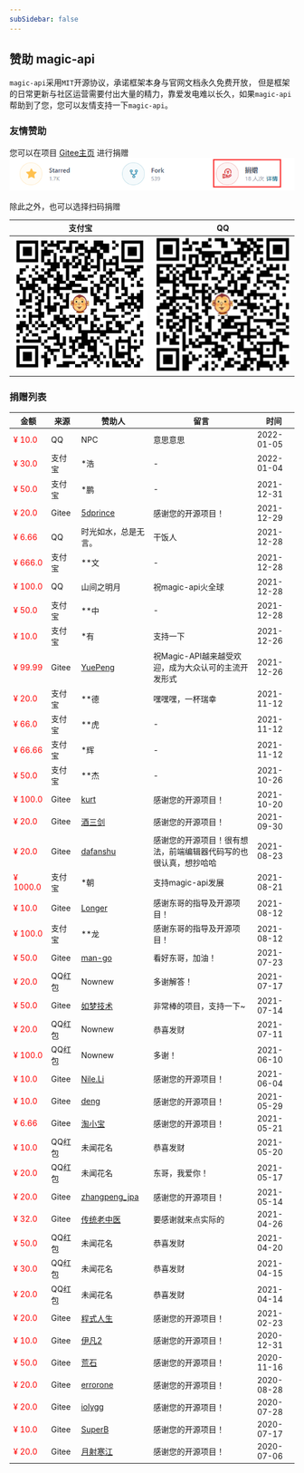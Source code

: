 ```yaml
---
subSidebar: false
---
```

## 赞助 magic-api

`magic-api`采用`MIT`开源协议，承诺框架本身与官网文档永久免费开放， 但是框架的日常更新与社区运营需要付出大量的精力，靠爱发电难以长久，如果`magic-api`帮助到了您，您可以友情支持一下`magic-api`。

### 友情赞助

您可以在项目 [Gitee主页](https://gitee.com/ssssssss-team/magic-api) 进行捐赠
![Gitee](../.vuepress/public/images/donate_gitee.png)

除此之外，也可以选择扫码捐赠

| 支付宝 | QQ |
| ----- | --- |
| ![支付宝支付](../.vuepress/public/images/donate_qrcode_alipay.png)  | ![QQ支付](../.vuepress/public/images/donate_qrcode_qq.png)  |

### 捐赠列表

| 金额 |来源 |赞助人  | 留言 | 时间 |
| ---- |----|-------|------|------|
| ¥ 10.0 | QQ | NPC | 意思意思 | 2022-01-05 |
| ¥ 30.0 | 支付宝 | *浩 | - | 2022-01-04 |
| ¥ 50.0 | 支付宝 | *鹏 | - | 2021-12-31 |
| ¥ 20.0 | Gitee | [5dprince](https://gitee.com/d5prince) | 感谢您的开源项目！ | 2021-12-29 |
| ¥ 6.66 | QQ | 时光如水，总是无言。 | 干饭人 | 2021-12-28 |
| ¥ 666.0 | 支付宝 | **文 | - | 2021-12-28 |
| ¥ 100.0 | QQ | 山间之明月 | 祝magic-api火全球 | 2021-12-28 |
| ¥ 50.0 | 支付宝 | **中 | - | 2021-12-28 |
| ¥ 10.0 | 支付宝 | *有 | 支持一下 | 2021-12-26 |
| ¥ 99.99 | Gitee | [YuePeng](https://gitee.com/erupt) | 祝Magic-API越来越受欢迎，成为大众认可的主流开发形式 | 2021-12-26 |
| ¥ 20.0 | 支付宝 | **德 | 嘿嘿嘿，一杯瑞幸 | 2021-11-12 |
| ¥ 66.0 | 支付宝 | **虎 | - | 2021-11-12 |
| ¥ 66.66 | 支付宝 | *辉 | - | 2021-11-12 |
| ¥ 50.0 | 支付宝 | **杰 | - | 2021-10-26 |
| ¥ 100.0 | Gitee | [kurt](https://gitee.com/allman) | 感谢您的开源项目！ | 2021-10-20 |
| ¥ 20.0 | Gitee | [酒三剑](https://gitee.com/spartascorpion) | 感谢您的开源项目！ | 2021-09-30 |
| ¥ 20.0 | Gitee | [dafanshu](https://gitee.com/yur) | 感谢您的开源项目！很有想法，前端编辑器代码写的也很认真，想抄哈哈 | 2021-08-23 |
| ¥ 1000.0 | 支付宝 | *朝 | 支持magic-api发展 | 2021-08-21 |
| ¥ 10.0 | Gitee | [Longer](https://gitee.com/idolls) | 感谢东哥的指导及开源项目！ | 2021-08-12 |
| ¥ 100.0 | 支付宝 | **龙 | 感谢东哥的指导及开源项目！ | 2021-08-12 |
| ¥ 50.0 | Gitee | [man-go](https://gitee.com/love20027767) | 看好东哥，加油！ | 2021-07-23 |
| ¥ 20.0 | QQ红包 | Nownew | 多谢解答！| 2021-07-17 |
| ¥ 50.0 | Gitee | [如梦技术](https://gitee.com/dreamlu) | 非常棒的项目，支持一下~ | 2021-07-14 |
| ¥ 20.0 | QQ红包 | Nownew | 恭喜发财 | 2021-07-11 |
| ¥ 100.0 | QQ红包 | Nownew | 多谢！ | 2021-06-10 |
| ¥ 10.0 | Gitee | [Nile.Li](https://gitee.com/linuxempire) | 感谢您的开源项目！ | 2021-06-04 |
| ¥ 10.0 | Gitee | [deng](https://gitee.com/dengshidang_tool) | 感谢您的开源项目！ | 2021-05-29 |
| ¥ 6.66 | Gitee | [淘小宝](https://gitee.com/taoxiaobao) | 感谢您的开源项目！ | 2021-05-21 |
| ¥ 10.0 | QQ红包 | 未闻花名 | 恭喜发财 | 2021-05-20 |
| ¥ 20.0 | QQ红包 | 未闻花名 | 东哥，我爱你！ | 2021-05-17 |
| ¥ 20.0 | Gitee | [zhangpeng_jpa](https://gitee.com/zhangpeng_jpa) | 感谢您的开源项目！ | 2021-05-14 |
| ¥ 32.0 | Gitee | [传统老中医](https://gitee.com/Thrandy) | 要感谢就来点实际的 | 2021-04-26 |
| ¥ 50.0 | QQ红包 | 未闻花名 | 恭喜发财 | 2021-04-20 |
| ¥ 30.0 | QQ红包 | 未闻花名 | 恭喜发财 | 2021-04-15 |
| ¥ 20.0 | QQ红包 | 未闻花名 | 恭喜发财 | 2021-04-14 |
| ¥ 20.0 | Gitee | [程式人生](https://gitee.com/junit4) | 感谢您的开源项目！ | 2021-02-23 |
| ¥ 10.0 | Gitee | [伊凡2](https://gitee.com/efrans_admin) | 感谢您的开源项目！ | 2020-12-31 |
| ¥ 50.0 | Gitee | [荒石](https://gitee.com/lycvip) | 感谢您的开源项目！ | 2020-11-16 |
| ¥ 20.0 | Gitee | [errorone](https://gitee.com/errorone) | 感谢您的开源项目！ | 2020-08-28 |
| ¥ 20.0 | Gitee | [iolygg](https://gitee.com/ioly) | 感谢您的开源项目！ | 2020-07-28 |
| ¥ 10.0 | Gitee | [SuperB](https://gitee.com/jiao_gao_chao) | 感谢您的开源项目！ | 2020-07-17 |
| ¥ 20.0 | Gitee | [月射寒江](https://gitee.com/bjchenming) | 感谢您的开源项目！ | 2020-07-06 |
<style type="text/css">
table tbody tr td:first-child{
    color: red
}
main p a span,
main table a span{
    display: none;
}
table td, table th{
    font-size: 14px;
}
</style>
